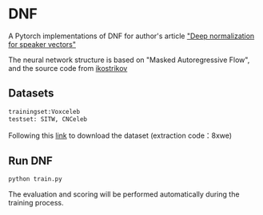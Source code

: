 # DNF
A Pytorch implementations of DNF for author's article ["Deep normalization for speaker vectors"](https://arxiv.org/abs/2004.04095)

The neural network structure is based on "Masked Autoregressive Flow", and the source code from [ikostrikov](https://github.com/ikostrikov/pytorch-flows/blob/master/README.md)

## Datasets
```bash
trainingset:Voxceleb 
testset: SITW, CNCeleb
```
Following this [link](https://pan.baidu.com/s/1NZXZhKbrJUk75FDD4_p6PQ) to download the dataset 
(extraction code：8xwe)

## Run DNF
```bash
python train.py
```
The evaluation and scoring will be performed automatically during the training process.




